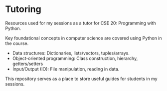 # Tutoring
Resources used for my sessions as a tutor for CSE 20: Programming with Python.

Key foundational concepts in computer science are covered using Python in the course.
- Data structures: Dictionaries, lists/vectors, tuples/arrays.
- Object-oriented programming: Class construction, hierarchy, getters/setters
- Input/Output (IO): File manipulation, reading in data.

This repository serves as a place to store useful guides for students in my sessions.
